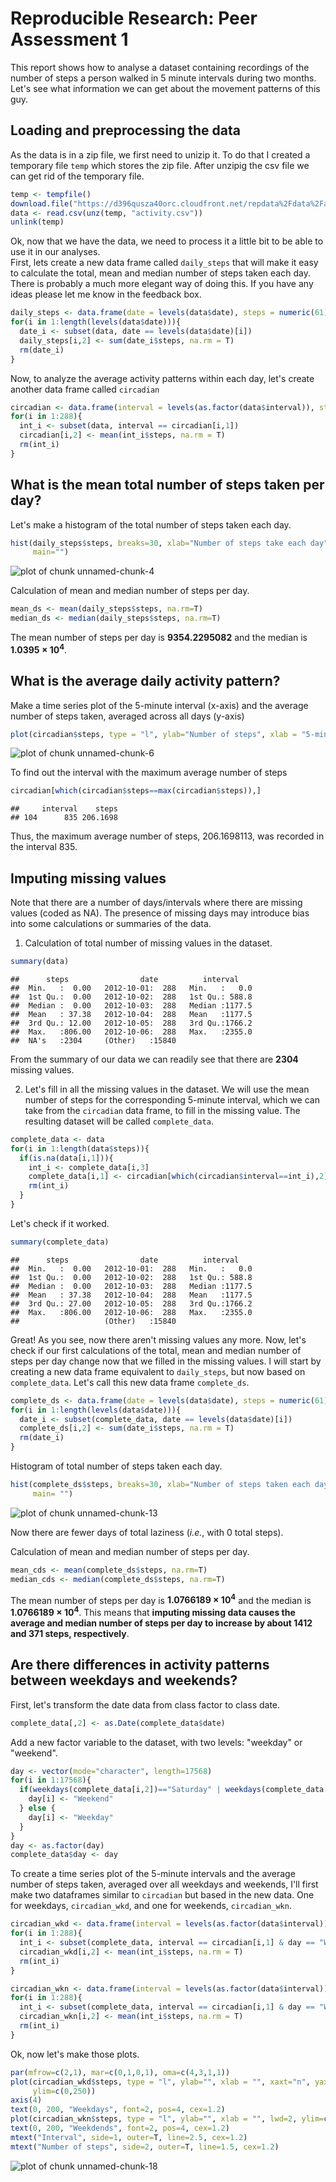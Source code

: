 Reproducible Research: Peer Assessment 1
================================================

This report shows how to analyse a dataset containing recordings of the number of steps a person walked in 5 minute intervals during two months. Let's see what information we can get about the movement patterns of this guy.  

## Loading and preprocessing the data
As the data is in a zip file, we first need to unizip it. To do that I created a temporary file `temp` which stores the zip file. After unzipig the csv file we can get rid of the temporary file. 


```r
temp <- tempfile()
download.file("https://d396qusza40orc.cloudfront.net/repdata%2Fdata%2Factivity.zip", temp, method = "curl")
data <- read.csv(unz(temp, "activity.csv"))
unlink(temp)
```

Ok, now that we have the data, we need to process it a little bit to be able to use it in our analyses.  
First, lets create a new data frame called `daily_steps` that will make it easy to calculate the total, mean and median number of steps taken each day. There is probably a much more elegant way of doing this. If you have any ideas please let me know in the feedback box. 


```r
daily_steps <- data.frame(date = levels(data$date), steps = numeric(61))
for(i in 1:length(levels(data$date))){
  date_i <- subset(data, date == levels(data$date)[i])
  daily_steps[i,2] <- sum(date_i$steps, na.rm = T)
  rm(date_i)
}
```

Now, to analyze the average activity patterns within each day, let's create another data frame called `circadian`


```r
circadian <- data.frame(interval = levels(as.factor(data$interval)), steps = numeric(288))
for(i in 1:288){
  int_i <- subset(data, interval == circadian[i,1])
  circadian[i,2] <- mean(int_i$steps, na.rm = T)
  rm(int_i)
}
```

## What is the mean total number of steps taken per day?

Let's make a histogram of the total number of steps taken each day. 


```r
hist(daily_steps$steps, breaks=30, xlab="Number of steps take each day", col="gray", 
     main="")
```

![plot of chunk unnamed-chunk-4](figure/unnamed-chunk-4-1.png) 

Calculation of mean and median number of steps per day.

```r
mean_ds <- mean(daily_steps$steps, na.rm=T)
median_ds <- median(daily_steps$steps, na.rm=T)
```

The mean number of steps per day is **9354.2295082** and the median is **1.0395 &times; 10<sup>4</sup>**. 

## What is the average daily activity pattern?

Make a time series plot of the 5-minute interval (x-axis) and the average number of steps taken, averaged across all days (y-axis)

```r
plot(circadian$steps, type = "l", ylab="Number of steps", xlab = "5-min interval")
```

![plot of chunk unnamed-chunk-6](figure/unnamed-chunk-6-1.png) 

To find out the interval with the maximum average number of steps

```r
circadian[which(circadian$steps==max(circadian$steps)),]
```

```
##     interval    steps
## 104      835 206.1698
```



Thus, the maximum average number of steps, 206.1698113, was recorded in the interval 835.  

## Imputing missing values
Note that there are a number of days/intervals where there are missing values (coded as NA). The presence of missing days may introduce bias into some calculations or summaries of the data.  

1. Calculation of total number of missing values in the dataset.

```r
summary(data)
```

```
##      steps                date          interval     
##  Min.   :  0.00   2012-10-01:  288   Min.   :   0.0  
##  1st Qu.:  0.00   2012-10-02:  288   1st Qu.: 588.8  
##  Median :  0.00   2012-10-03:  288   Median :1177.5  
##  Mean   : 37.38   2012-10-04:  288   Mean   :1177.5  
##  3rd Qu.: 12.00   2012-10-05:  288   3rd Qu.:1766.2  
##  Max.   :806.00   2012-10-06:  288   Max.   :2355.0  
##  NA's   :2304     (Other)   :15840
```

From the summary of our data we can readily see that there are **2304** missing values.  

2. Let's fill in all the missing values in the dataset. We will use the mean number of steps for the corresponding 5-minute interval, which we can take from the `circadian` data frame, to fill in the missing value. The resulting dataset will be called `complete_data`.  


```r
complete_data <- data
for(i in 1:length(data$steps)){
  if(is.na(data[i,1])){
    int_i <- complete_data[i,3]
    complete_data[i,1] <- circadian[which(circadian$interval==int_i),2]
    rm(int_i)
  } 
}
```

Let's check if it worked.

```r
summary(complete_data)
```

```
##      steps                date          interval     
##  Min.   :  0.00   2012-10-01:  288   Min.   :   0.0  
##  1st Qu.:  0.00   2012-10-02:  288   1st Qu.: 588.8  
##  Median :  0.00   2012-10-03:  288   Median :1177.5  
##  Mean   : 37.38   2012-10-04:  288   Mean   :1177.5  
##  3rd Qu.: 27.00   2012-10-05:  288   3rd Qu.:1766.2  
##  Max.   :806.00   2012-10-06:  288   Max.   :2355.0  
##                   (Other)   :15840
```

Great! As you see, now there aren't missing values any more. Now, let's check if our first calculations of the total, mean and median number of steps per day change now that we filled in the missing values. I will start by creating a new data frame equivalent to `daily_steps`, but now based on `complete_data`. Let's call this new data frame `complete_ds`.


```r
complete_ds <- data.frame(date = levels(data$date), steps = numeric(61))
for(i in 1:length(levels(data$date))){
  date_i <- subset(complete_data, date == levels(data$date)[i])
  complete_ds[i,2] <- sum(date_i$steps, na.rm = T)
  rm(date_i)
}
```

Histogram of total number of steps taken each day.

```r
hist(complete_ds$steps, breaks=30, xlab="Number of steps taken each day", col="gray",
     main= "")
```

![plot of chunk unnamed-chunk-13](figure/unnamed-chunk-13-1.png) 

Now there are fewer days of total laziness (*i.e.*, with 0 total steps).  

Calculation of mean and median number of steps per day.

```r
mean_cds <- mean(complete_ds$steps, na.rm=T)
median_cds <- median(complete_ds$steps, na.rm=T)
```

The mean number of steps per day is **1.0766189 &times; 10<sup>4</sup>** and the median is **1.0766189 &times; 10<sup>4</sup>**. This means that **imputing missing data causes the average and median number of steps per day to increase by about 1412 and 371 steps, respectively**. 

## Are there differences in activity patterns between weekdays and weekends?

First, let's transform the date data from class factor to class date.

```r
complete_data[,2] <- as.Date(complete_data$date)
```

Add a new factor variable to the dataset, with two levels: "weekday" or "weekend".

```r
day <- vector(mode="character", length=17568)
for(i in 1:17568){
  if(weekdays(complete_data[i,2])=="Saturday" | weekdays(complete_data[i,2])=="Sunday"){
    day[i] <- "Weekend"
  } else {
    day[i] <- "Weekday"
  }
}
day <- as.factor(day)
complete_data$day <- day
```

To create a time series plot of the 5-minute intervals and the average number of steps taken, averaged over all weekdays and weekends, I'll first make two dataframes similar to `circadian` but based in the new data. One for weekdays, `circadian_wkd`, and one for weekends, `circadian_wkn`.


```r
circadian_wkd <- data.frame(interval = levels(as.factor(data$interval)), steps = numeric(288))
for(i in 1:288){
  int_i <- subset(complete_data, interval == circadian[i,1] & day == "Weekday")
  circadian_wkd[i,2] <- mean(int_i$steps, na.rm = T)
  rm(int_i)
}

circadian_wkn <- data.frame(interval = levels(as.factor(data$interval)), steps = numeric(288))
for(i in 1:288){
  int_i <- subset(complete_data, interval == circadian[i,1] & day == "Weekend")
  circadian_wkn[i,2] <- mean(int_i$steps, na.rm = T)
  rm(int_i)
}
```

Ok, now let's make those plots.

```r
par(mfrow=c(2,1), mar=c(0,1,0,1), oma=c(4,3,1,1))
plot(circadian_wkd$steps, type = "l", ylab="", xlab = "", xaxt="n", yaxt="n", lwd=2, 
     ylim=c(0,250))
axis(4)
text(0, 200, "Weekdays", font=2, pos=4, cex=1.2)
plot(circadian_wkn$steps, type = "l", ylab="", xlab = "", lwd=2, ylim=c(0,250))
text(0, 200, "Weekdends", font=2, pos=4, cex=1.2)
mtext("Interval", side=1, outer=T, line=2.5, cex=1.2)
mtext("Number of steps", side=2, outer=T, line=1.5, cex=1.2)
```

![plot of chunk unnamed-chunk-18](figure/unnamed-chunk-18-1.png) 
